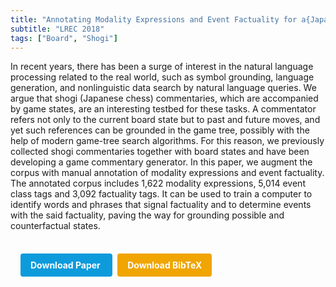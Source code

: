 ```yaml
---
title: "Annotating Modality Expressions and Event Factuality for a{Japanese Chess Commentary Corpus"
subtitle: "LREC 2018"
tags: ["Board", "Shogi"]
---
```


In recent years, there has been a surge of interest in the natural language processing related to the real world, such as symbol grounding, language generation, and nonlinguistic data search by natural language queries. We argue that shogi (Japanese chess) commentaries, which are accompanied by game states, are an interesting testbed for these tasks. A commentator refers not only to the current board state but to past and future moves, and yet such references can be grounded in the game tree, possibly with the help of modern game-tree search algorithms. For this reason, we previously collected shogi commentaries together with board states and have been developing a game commentary generator. In this paper, we augment the corpus with manual annotation of modality expressions and event factuality. The annotated corpus includes 1,622 modality expressions, 5,014 event class tags and 3,092 factuality tags. It can be used to train a computer to identify words and phrases that signal factuality and to determine events with the said factuality, paving the way for grounding possible and counterfactual states.



<div style="margin-top: 1rem; padding: 1rem; display: inline-block;">

  <a href="https://aclanthology.org/L18-1393/" target="_blank" style="background-color: #0d9bdc; color: white; padding: 10px 16px; margin-right: 8px; text-decoration: none; border-radius: 4px; font-weight: bold;">
    Download Paper
  </a>

  <a href="bib/annotating-modality-expressions-and-event-factuality-for-a-japanese-chess-commentary-corpus.bib" download style="background-color: #f0a500; color: white; padding: 10px 16px; text-decoration: none; border-radius: 4px; font-weight: bold;">
    Download BibTeX
  </a>

</div>
